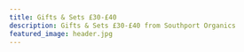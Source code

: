 ```yaml
---
title: Gifts & Sets £30-£40
description: Gifts & Sets £30-£40 from Southport Organics
featured_image: header.jpg
---
```

